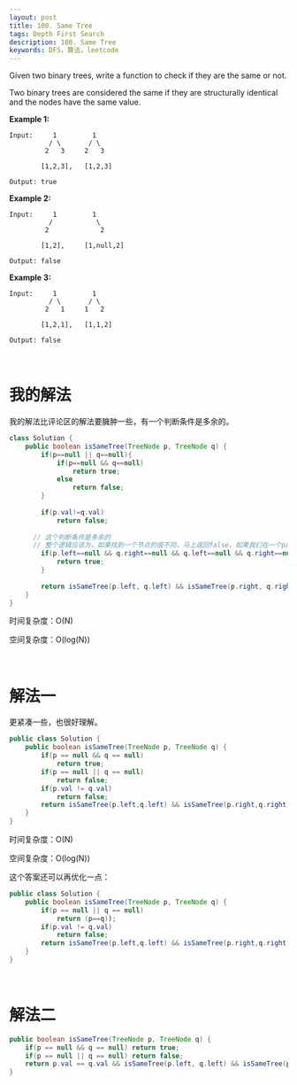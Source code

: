 ```yaml
---
layout: post
title: 100. Same Tree
tags: Depth First Search
description: 100. Same Tree
keywords: DFS，算法，leetcode
---
```


Given two binary trees, write a function to check if they are the same or not.

Two binary trees are considered the same if they are structurally identical and the nodes have the same value.

**Example 1:**

```
Input:     1         1
          / \       / \
         2   3     2   3

        [1,2,3],   [1,2,3]

Output: true
```

**Example 2:**

```
Input:     1         1
          /           \
         2             2

        [1,2],     [1,null,2]

Output: false
```

**Example 3:**

```
Input:     1         1
          / \       / \
         2   1     1   2

        [1,2,1],   [1,1,2]

Output: false
```

</br>

# 我的解法

我的解法比评论区的解法要臃肿一些，有一个判断条件是多余的。

```java
class Solution {
    public boolean isSameTree(TreeNode p, TreeNode q) {
        if(p==null || q==null){
            if(p==null && q==null)
                return true;
            else
                return false;
        }
        
        if(p.val!=q.val)
            return false;
        
      // 这个判断条件是多余的
      // 整个逻辑应该为，如果找到一个节点的值不同，马上返回false，如果我们在一个path能达到null，说明这个path是相同的
        if(p.left==null && q.right==null && q.left==null && q.right==null && q.val==p.val){
            return true;
        }
        
        return isSameTree(p.left, q.left) && isSameTree(p.right, q.right);
    }
}
```

时间复杂度：O(N)

空间复杂度：O(log(N))

<br/>

# 解法一

更紧凑一些，也很好理解。

```java
public class Solution {
    public boolean isSameTree(TreeNode p, TreeNode q) {
        if(p == null && q == null)
            return true;
        if(p == null || q == null)
            return false;
        if(p.val != q.val) 
            return false;
        return isSameTree(p.left,q.left) && isSameTree(p.right,q.right);    
    }
}
```

时间复杂度：O(N)

空间复杂度：O(log(N))

这个答案还可以再优化一点：

```java
public class Solution {
    public boolean isSameTree(TreeNode p, TreeNode q) {
        if(p == null || q == null)
            return (p==q));
        if(p.val != q.val) 
            return false;
        return isSameTree(p.left,q.left) && isSameTree(p.right,q.right);    
    }
}
```

<br/>

# 解法二

```java
public boolean isSameTree(TreeNode p, TreeNode q) {
    if(p == null && q == null) return true;
    if(p == null || q == null) return false;
    return p.val == q.val && isSameTree(p.left, q.left) && isSameTree(p.right, q.right);
}
```